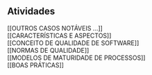 ## **Atividades**

[[OUTROS CASOS NOTÁVEIS ...]]  
[[CARACTERÍSTICAS E ASPECTOS]]  
[[CONCEITO DE QUALIDADE DE SOFTWARE]]   
[[NORMAS  DE QUALIDADE]]  
[[MODELOS DE MATURIDADE DE PROCESSOS]]  
[[BOAS PRÁTICAS]]
